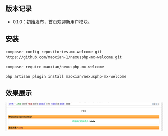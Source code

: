 ## 版本记录

- 0.1.0：初始发布，首页欢迎新用户模块。


## 安装

` composer config repositories.mx-welcome git https://github.com/maoxian-1/nexusphp-mx-welcome.git `

` composer require maoxian/nexusphp-mx-welcome `

` php artisan plugin install maoxian/nexusphp-mx-welcome `

## 效果展示
![截图](Snipaste.png)
